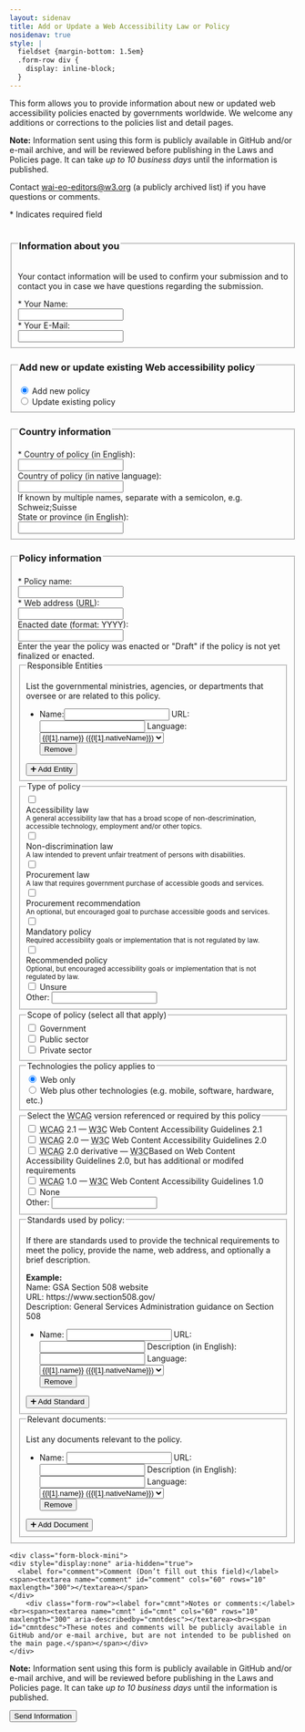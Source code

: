 ```yaml
---
layout: sidenav
title: Add or Update a Web Accessibility Law or Policy
nosidenav: true
style: |
  fieldset {margin-bottom: 1.5em}
  .form-row div {
    display: inline-block;
  }
---
```



This form allows you to provide information about new or updated web
accessibility policies enacted by governments worldwide. We welcome any
additions or corrections to the policies list and detail pages.

**Note:** Information sent using this form is publicly available in
GitHub and/or e-mail archive, and will be reviewed before publishing in
the Laws and Policies page. It can take *up to 10 business days* until
the information is published.

Contact <wai-eo-editors@w3.org> (a publicly archived list) if you have
questions or comments.


<div id="hForm">
<form name="submission" id="submission" method="post" action="{% if jekyll.environment != "server" %}https://www.w3.org/2017/04/policies_submission/{% endif %}submission.php">
<p>* Indicates required field</p>
<fieldset>
  <legend><h3>Information about you</h3></legend>
  <div class="form-block-mini half">
    <p>Your contact information will be used to confirm your submission and to contact you in case we have questions regarding the submission.</p>
    <div class="form-row required"><label for="name">* Your Name: </label><br><span><input name="name" id="name" type="text" value="" required  aria-required="true"></span></div>
    <div class="form-row required"><label for="email">* Your E-Mail: </label><br><span><input name="email" id="email" type="email" value="" required aria-required="true"></span></div>
  </div>
</fieldset>

  <fieldset>
    <legend><h3>Add new or update existing Web accessibility policy</h3></legend>
    <div class="form-block-mini radio">
      <div class="form-row"><span><input type="radio" checked name="submission" id="new" value="new policy"></span> <label for="new">Add new policy</label></div>
      <div class="form-row"><span><input type="radio" name="submission" id="existing" value="existing policy"></span> <label for="existing">Update existing policy</label></div>
    </div>
  </fieldset>

  <fieldset>
    <legend><h3>Country information</h3></legend>
    <div class="form-block-mini half">
      <div class="form-row required"><label for="country">* Country of policy (in English): </label><br><span><input id="country" name="country" type="text" value="" required aria-required="true" ></span></div>
      <div class="form-row"><label for="native-country">Country of policy (in native language): </label><br><span><input name="native-country" id="native-country" type="text" value="" aria-describedby="native-countrydesc"><br><span id="native-countrydesc">If known by multiple names, separate with a semicolon, e.g. Schweiz;Suisse</span></span></div>
      <div class="form-row required"><label for="state-province">State or province (in English): </label><br><span><input id="state-province" name="state-province"></span></div>
    </div>
  </fieldset>

  <fieldset>
    <legend><h3>Policy information</h3></legend>

  <div class="form-block-mini">
    <div class="form-row required"><label for="policyname">* Policy name: </label><br><span><input name="policyname" id="policyname" type="text" value="" required aria-required="true"></span></div>
    <div class="form-row required"><label for="policyurl">* Web address (<abbr title="Universal Resource Identifier">URL</abbr>): </label><br><span><input name="policyurl" id="policyurl" type="url" value="" required aria-required="true"></span></div>
  </div>
  <div class="form-block-mini half">
    <div class="form-row required"><label for="enactdate">Enacted date (format: YYYY): </label><br><span><input name="enactdate" id="enactdate" type="text" value="" aria-describedby="enactdesc"><br><span id="enactdesc">Enter the year the policy was enacted or "Draft" if the policy is not yet finalized or enacted.</span></span></div>
  </div>
  <fieldset>
    <legend>Responsible Entities</legend>
    <p>List the governmental ministries, agencies, or departments that oversee or are related to this policy.</p>
    <ul class="multiple" id="entities-multiple">
      <li class="template">
        <div class="form-block-mini">
          <label class="form-row"><span class="l">Name:</span><span><input type="text" name="entity_name[]"></span></label>
          <label class="form-row"><span class="l">URL:</span> <span><input type="url" name="entity_url[]"></span></label>
          <label class="form-row"><span class="l">Language:</span> <span><select name="entity_lang[]">{% for l in site.data.lang%}<option value="{{l[0]}}"{% if l[0] == "en" %} selected{% endif %}>{{l[1].name}} ({{l[1].nativeName}})</option>{% endfor %}</select></span></label>
        </div>
        <div class="rem"><button type="button" class="remove btn-small">Remove</button></div>
      </li>
    </ul>
    <button type="button" class="multiple btn-small" data-for="entities-multiple">➕ Add Entity</button>
  </fieldset>

  <fieldset><legend><span>Type of policy</span></legend>
    <div class="form-block-mini radio">
      <div class="form-row"><span><input type="checkbox" name="policytype[]" id="policy-a11ylaw" aria-describedby="policy-a11ylaw-desc" value="law"></span> <div><label for="policy-a11ylaw">Accessibility law</label><div id="policy-a11ylaw-desc" class="desc"><small>A general accessibility law that has a broad scope of non-descrimination, accessible technology, employment and/or other topics.</small></div></div></div>
      <div class="form-row"><span><input type="checkbox" name="policytype[]" id="policy-ndlaw" aria-describedby="policy-ndlaw-desc" value="Non-discrimination law"></span> <div><label for="policy-ndlaw">Non-discrimination law</label><div id="policy-ndlaw-desc" class="desc"><small>A law intended to prevent unfair treatment of persons with disabilities.</small></div></div></div>
      <div class="form-row"><span><input type="checkbox" name="policytype[]" id="policy-proclaw" value="Procurement law"></span> <div><label for="policy-proclaw">Procurement law</label><div id="policy-proclaw-desc" class="desc"><small>A law that requires government purchase of accessible goods and services.</small></div></div></div>
      <div class="form-row"><span><input type="checkbox" name="policytype[]" id="policy-procrecomm" value="Procurement recommendation"></span> <div><label for="policy-procrecomm">Procurement recommendation</label><div id="policy-procrecomm-desc" class="desc"><small>An optional, but encouraged goal to purchase accessible goods and services.</small></div></div></div>
      <div class="form-row"><span><input type="checkbox" name="policytype[]" id="policy-mandpolicy" value="Mandatory policy"></span> <div><label for="policy-mandpolicy">Mandatory policy</label><div id="policy-mandpolicy-desc" class="desc"><small>Required accessibility goals or implementation that is not regulated by law.</small></div></div></div>
      <div class="form-row"><span><input type="checkbox" name="policytype[]" id="policy-recommendation" value="Recommended policy"></span> <div><label for="policy-recommendation">Recommended policy</label><div id="policy-recommendation-desc" class="desc"><small>Optional, but encouraged accessibility goals or implementation that is not regulated by law.</small></div></div></div>
      <div class="form-row"><span><input type="checkbox" name="policytype[]" id="policy-dontknow" value="Unsure"></span> <label for="policy-dontknow">Unsure</label></div>
    </div>
    <div class="form-block-mini half">
      <label for="policytype_other" class="form-row"><span class="l">Other:</span> <span><input id="policytype_other" name="policytype[other]" type="text"></span></label>
    </div>
  </fieldset>

  <fieldset>
    <legend>Scope of policy (select all that apply)</legend>
      <div class="form-block-mini radio">
        <div class="form-row"><span><input type="checkbox" name="scope[]" id="scope-gov" value="Government"></span> <label for="scope-public">Government</label></div>
        <div class="form-row"><span><input type="checkbox" name="scope[]" id="scope-public" value="Public sector"></span> <label for="scope-public">Public sector</label></div>
        <div class="form-row"><span><input type="checkbox" name="scope[]" id="scope-private" value="Private sector"></span> <label for="scope-private">Private sector</label></div>
      </div>
  </fieldset>

  <fieldset>
    <legend>Technologies the policy applies to</legend>
      <div class="form-block-mini radio">
        <div class="form-row"><span><input type="radio" checked name="web-only" id="web-only-true" value="true"></span> <label for="web-only-true">Web only</label></div>
        <div class="form-row"><span><input type="radio" name="web-only" id="web-only-false" value="false"></span> <label for="web-only-false">Web plus other technologies (e.g. mobile, software, hardware, etc.)</label></div>
      </div>
  </fieldset>

  <fieldset id="fs-guideline">
    <legend>Select the <abbr title="Web Content Accessibility Guidelines">WCAG</abbr> version referenced or required by this policy</legend>
    <div class="form-block-mini radio">
      <div class="form-row"><span><input data-id="guideline_wcag21" id="guideline_wcag21" name="guideline[]" value="WCAG 2.1" type="checkbox"> </span> <label for="guideline_wcag21"><abbr title="Web Content Accessibility Guidelines">WCAG</abbr> 2.1 — <abbr title="World Wide Web Consortium">W3C</abbr> Web Content Accessibility Guidelines 2.1</label></div>
      <div class="form-row"><span><input data-id="guideline_wcag20" id="guideline_wcag20" name="guideline[]" value="WCAG 2.0" type="checkbox"> </span> <label for="guideline_wcag20"><abbr title="Web Content Accessibility Guidelines">WCAG</abbr> 2.0 — <abbr title="World Wide Web Consortium">W3C</abbr> Web Content Accessibility Guidelines 2.0</label></div>
      <div class="form-row"><span><input data-id="guideline_wcag20derivative" id="guideline_wcag20derivative" name="guideline[]" value="WCAG 2.0 derivate" type="checkbox"> </span> <label for="guideline_wcag20derivative"><abbr title="Web Content Accessibility Guidelines">WCAG</abbr> 2.0 derivative — <abbr title="World Wide Web Consortium">W3C</abbr>Based on Web Content Accessibility Guidelines 2.0, but has additional or modifed requirements</label></div>
      <div class="form-row"><span><input data-id="guideline_wcag10" id="guideline_wcag10" name="guideline[]" value="WCAG 1.0" type="checkbox"> </span> <label for="guideline_wcag10"><abbr title="Web Content Accessibility Guidelines">WCAG</abbr> 1.0 — <abbr title="World Wide Web Consortium">W3C</abbr> Web Content Accessibility Guidelines 1.0</label></div>
      <div class="form-row"><span><input data-id="guideline_none" id="guideline_none" name="guideline[]" value="none" type="checkbox"> </span> <label for="guideline_none">None</label></div>
    </div>
    <div class="form-block-mini half">
      <label for="guideline_other" class="form-row"><span class="l">Other:</span> <span><input id="guideline_other" name="guideline[other]" type="text"></span></label>
    </div>
  </fieldset>

  <fieldset>
    <legend>Standards used by policy:</legend>
    <p>If there are standards used to provide the technical requirements to meet the policy, provide the name, web address, and optionally a brief description.</p>
    <strong>Example:</strong>
    <br>Name: GSA Section 508 website
    <br>URL: https://www.section508.gov/
    <br>Description: General Services Administration guidance on Section 508
    <br>
    <ul class="multiple" id="standards-multiple">
      <li class="template">
        <div class="form-block-mini">
          <label class="form-row"><span class="l">Name:</span> <span><input type="text" name="standard_name[]"></span></label>
          <label class="form-row"><span class="l">URL:</span> <span><input type="url" name="standard_url[]"></span></label>
          <label class="form-row"><span class="l">Description (in English):</span> <span><input type="text" name="standard_desc[]"></span></label>
          <label class="form-row"><span class="l">Language:</span> <span><select name="standard_lang[]">{% for l in site.data.lang%}<option value="{{l[0]}}"{% if l[0] == "en" %} selected{% endif %}>{{l[1].name}} ({{l[1].nativeName}})</option>{% endfor %}</select></span></label>
        </div>
        <div class="rem"><button type="button" class="remove btn-small">Remove</button></div>
      </li>
    </ul>
    <button type="button" class="multiple btn-small" data-for="standards-multiple">➕ Add Standard</button>
  </fieldset>

  <fieldset>
    <legend>Relevant documents:</legend>
    <p>List any documents relevant to the policy.</p>
    <ul class="multiple" id="documents-multiple">
      <li class="template">
        <div class="form-block-mini">
          <label class="form-row"><span class="l">Name:</span> <span><input type="text" name="document_name[]"></span></label>
          <label class="form-row"><span class="l">URL:</span> <span><input type="url" name="document_url[]"></span></label>
          <label class="form-row"><span class="l">Description (in English):</span> <span><input type="text" name="document_desc[]"></span></label>
          <label class="form-row"><span class="l">Language:</span> <span><select name="document_lang[]">{% for l in site.data.lang%}<option value="{{l[0]}}"{% if l[0] == "en" %} selected{% endif %}>{{l[1].name}} ({{l[1].nativeName}})</option>{% endfor %}</select></span></label>
        </div>
        <div class="rem"><button type="button" class="remove btn-small">Remove</button></div>
      </li>
    </ul>
    <button type="button" class="multiple btn-small" data-for="documents-multiple">➕ Add Document</button>
  </fieldset>
</fieldset>

	<div class="form-block-mini">
    <div style="display:none" aria-hidden="true">
      <label for="comment">Comment (Don’t fill out this field)</label><span><textarea name="comment" id="comment" cols="60" rows="10" maxlength="300"></textarea></span>
    </div>
		<div class="form-row"><label for="cmnt">Notes or comments:</label><br><span><textarea name="cmnt" id="cmnt" cols="60" rows="10" maxlength="300" aria-describedby="cmntdesc"></textarea><br><span id="cmntdesc">These notes and comments will be publicly available in GitHub and/or e-mail archive, but are not intended to be published on the main page.</span></span></div>
	</div>
  <p><strong>Note:</strong> Information sent using this form is publicly available in GitHub and/or e-mail archive, and will be reviewed before publishing in the Laws and Policies page. It can take <em>up to 10 business days</em> until the information is published.</p>
  <p><button class="btn btn-primary" style="float:none;" name="send" id="send" type="submit">Send Information</button></p>
  </form>

  <script>
    // Add remove possibility to older browsers
    // Source: https://stackoverflow.com/questions/8830839/javascript-dom-remove-element#8830882

    (function () {
        var typesToPatch = ['DocumentType', 'Element', 'CharacterData'],
            remove = function () {
                // The check here seems pointless, since we're not adding this
                // method to the prototypes of any any elements that CAN be the
                // root of the DOM. However, it's required by spec (see point 1 of
                // https://dom.spec.whatwg.org/#dom-childnode-remove) and would
                // theoretically make a difference if somebody .apply()ed this
                // method to the DOM's root node, so let's roll with it.
                if (this.parentNode != null) {
                    this.parentNode.removeChild(this);
                }
            };

        for (var i=0; i<typesToPatch.length; i++) {
            var type = typesToPatch[i];
            if (window[type] && !window[type].prototype.remove) {
                window[type].prototype.remove = remove;
            }
        }
    })();
    //helper function to iterate through elements – it’s just shorter :-D
    function each(elem, func) {
      Array.prototype.forEach.call(elem, func);
    }

    // Each button with class multiple:
    each(document.querySelectorAll('button.multiple'), function(element) {

      // Add event listener
      element.addEventListener('click', function(e) {

        // When clicked, find the list this button refers to…
        var targetMultiple = document.getElementById(e.target.getAttribute('data-for'));

        // Find the template for the list. Clone it.
        var template = targetMultiple.querySelector('.template').cloneNode(true);

        // Remove Template from the item (not strictly necessary)
        template.classList.remove("template");

        // Find the first input element in the copied template, add focusHere class
        template.querySelector('input').classList.add("focusHere");

        // Find the button element in the cloned element and add a class
        template.querySelector('button').classList.add("needsHandler");

        // Insert the copied template before the end of the list.
        targetMultiple.insertAdjacentHTML('beforeend', template.outerHTML);

        // Focus the first input in the inserted list item.
        document.querySelector('.focusHere').focus();

        // Remove focusHere class from all elements that have one. (should always be only one, but better save than sorry before accidentally focussing the wrong element)
        each(document.querySelectorAll('.focusHere'), function(e) {
          e.classList.remove('focusHere');
        });

        // Find the “remove” button and add event listener
        each(document.querySelectorAll('button.remove.needsHandler'), function(e) {
          e.addEventListener('click', function(elem) {
            elem.target.parentNode.parentNode.parentNode.parentNode.querySelector('button.multiple').focus();
            elem.target.parentNode.parentNode.remove();
          });
          e.classList.remove('needsHandler');
        });

      });

    });
  </script>
</div>
